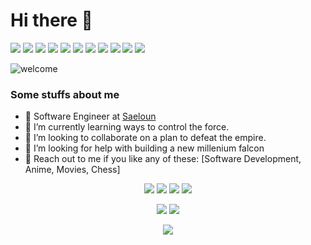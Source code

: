 # Hi there 👋

<p>
    <img src="https://img.shields.io/badge/-Visual%20Studio%20Code-23A9F2?style=flat-square&logo=Visual%20Studio%20Code&logoColor=white"/>
    <img src="https://img.shields.io/badge/-Github-181717?style=flat-square&logo=GitHub&logoColor=white"/>
    <img src="https://img.shields.io/badge/-Git-F44D27?style=flat-square&logo=Git&logoColor=white"/>
    <img src="https://img.shields.io/badge/-NPM-CB3837?style=flat-square&logo=NPM&logoColor=white"/>
    <img src="https://img.shields.io/badge/-Apache-D22128?style=flat-square&logo=Apache&logoColor=white"/>
    <img src="https://img.shields.io/badge/-Trello-0079BF?style=flat-square&logo=Trello&logoColor=white"/>
    <img src="https://img.shields.io/badge/-Slack-E01563?style=flat-square&logo=Slack&logoColor=white"/>
    <img src="https://img.shields.io/badge/-Rails-F55247?style=flat-square&logo=Rails&logoColor=white"/>
    <img src="https://img.shields.io/badge/-HTML5-E34F26?style=flat-square&logo=HTML5&logoColor=white"/>
    <img src="https://img.shields.io/badge/-CSS3-1572B6?style=flat-square&logo=CSS3&logoColor=white"/>
    <img src="https://img.shields.io/badge/-Debian-A80030?style=flat-square&logo=Debian&logoColor=white"/>
  </p>
</p>

![welcome](https://media.giphy.com/media/S857VNxM6HwlZuYXrU/giphy.gif)



### Some stuffs about me
  - 🔭 Software Engineer at [Saeloun](https://www.saeloun.com)
  - 🌱 I’m currently learning ways to control the force.
  - 👯 I’m looking to collaborate on a plan to defeat the empire.
  - 🤔 I’m looking for help with building a new millenium falcon
  - 💬 Reach out to me if you like any of these: [Software Development, Anime, Movies, Chess]

<p align="center">
    <a href="https://www.linkedin.com/in/keshav-biswa-680575138/" alt="LinkedIn">
        <img src="https://img.shields.io/badge/-LinkedIn-blue?style=flat-square&logo=linkedin" /></a>
    <a href="https://www.hackerrank.com/keshavbiswa21" alt="HackerRank">
        <img src="https://img.shields.io/badge/-HackerRank-3a424f?style=flat-square&logo=hackerrank" /></a>
    <a href="https://twitter.com/keshavbiswa21" alt="StackOverflow">
        <img src="https://img.shields.io/twitter/url?url=https%3A%2F%2Ftwitter.com%2F?style=flat-square" /></a>
    <a href="https://www.instagram.com/keshavbiswa" alt="Instagram">
        <img src="https://img.shields.io/badge/-Instagram-E4405F?style=flat-square&logo=instagram&logoColor=white" /></a>
</p>

<p align="center">
  <img src="https://github-readme-stats.vercel.app/api?username=keshavbiswa&show_icons=true&theme=synthwave&count_private=true">
  <img src="https://github-readme-stats.vercel.app/api/top-langs/?username=keshavbiswa&layout=compact">
</p>

<p align="center">
  <img src="https://github-profile-trophy.vercel.app/?username=keshavbiswa&theme=flat&no-frame=true&margin-h=15" />
</p>
